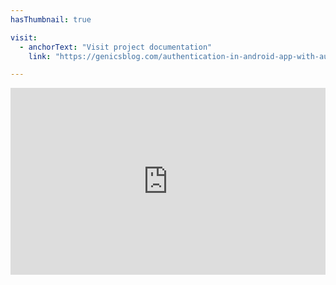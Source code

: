 ```yaml
---
hasThumbnail: true

visit: 
  - anchorText: "Visit project documentation"
    link: "https://genicsblog.com/authentication-in-android-app-with-auth0"

---
```

<div style="position: relative; padding-bottom: 59.375%; height: 0; overflow: hidden;">
  <iframe 
    src="https://docs.google.com/presentation/d/e/2PACX-1vThqzBzKxGsnxB2AhE9kcZAyHUWgCfDe2-KsyVPHSs-H-1hHJ6JvIS4t2NXR9Lmp0lz2fI4pxaoI4aR/embed?start=false&loop=false&delayms=3000"
    style="position: absolute; top: 0; left: 0; width: 100%; height: 100%;"
    frameborder="0"
    allowfullscreen="true"
    mozallowfullscreen="true"
    webkitallowfullscreen="true">
  </iframe>
</div>


